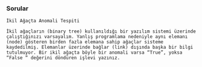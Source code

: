 ### Sorular    
    İkil Ağaçta Anomali Tespiti

    İkil ağaçların (binary tree) kullanıldığı bir yazılım sistemi üzerinde çalıştığınızı varsayalım. Yanlış programlama nedeniyle aynı elemanı (node) gösteren birden fazla elemana sahip ağaçlar sisteme kaydedilmiş. Elemanlar üzerinde bağlar (link) dışında başka bir bilgi tutulmuyor. Bir ikil ağaçta böyle bir anomali varsa “True”, yoksa “False “ değerini döndüren işlevi yazınız.